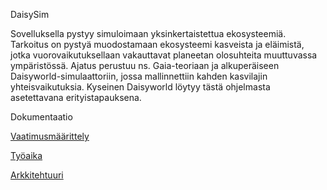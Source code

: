 ﻿

DaisySim

Sovelluksella pystyy simuloimaan yksinkertaistettua ekosysteemiä. Tarkoitus on pystyä muodostamaan ekosysteemi kasveista ja eläimistä, jotka vuorovaikutuksellaan vakauttavat planeetan olosuhteita muuttuvassa ympäristössä. Ajatus perustuu ns. Gaia-teoriaan ja alkuperäiseen Daisyworld-simulaattoriin, jossa mallinnettiin kahden kasvilajin yhteisvaikutuksia. Kyseinen Daisyworld löytyy tästä ohjelmasta asetettavana erityistapauksena. 





Dokumentaatio

[Vaatimusmäärittely](https://github.com/rasse3/ot-harjoitustyo/blob/master/DaisySim/Dokumentaatio/vaatimusmaarittely.md)

[Työaika](https://github.com/rasse3/ot-harjoitustyo/blob/master/DaisySim/Dokumentaatio/tuntikirjanpito.md)

[Arkkitehtuuri](https://github.com/rasse3/ot-harjoitustyo/blob/master/DaisySim/Dokumentaatio/arkkitehtuuri.md)

